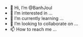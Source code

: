 - 👋 Hi, I’m @BanhJoul
- 👀 I’m interested in ...
- 🌱 I’m currently learning ...
- 💞️ I’m looking to collaborate on ...
- 📫 How to reach me ...

<!---
BanhJoul/BanhJoul is a ✨ special ✨ repository because its `README.md` (this file) appears on your GitHub profile.
You can click the Preview link to take a look at your changes.
--->
